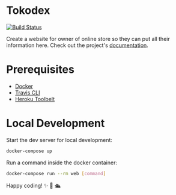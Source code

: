 # Tokodex

[![Build Status](https://travis-ci.org/vebr/Tokodex.svg?branch=master)](https://travis-ci.org/vebr/Tokodex)

Create a website for owner of online store so they can put all their information here. Check out the project's [documentation](http://vebr.github.io/Tokodex/).

# Prerequisites

- [Docker](https://docs.docker.com/docker-for-mac/install/)  
- [Travis CLI](http://blog.travis-ci.com/2013-01-14-new-client/)
- [Heroku Toolbelt](https://toolbelt.heroku.com/)

# Local Development

Start the dev server for local development:
```bash
docker-compose up
```

Run a command inside the docker container:

```bash
docker-compose run --rm web [command]
```

Happy coding! ✨ 💅 🛳
